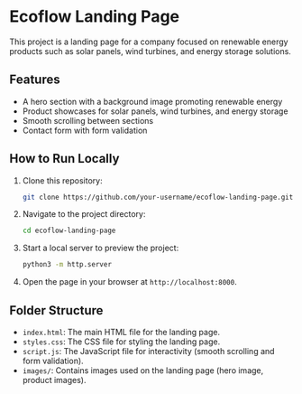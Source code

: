 # Ecoflow Landing Page

This project is a landing page for a company focused on renewable energy products such as solar panels, wind turbines, and energy storage solutions.

## Features
- A hero section with a background image promoting renewable energy
- Product showcases for solar panels, wind turbines, and energy storage
- Smooth scrolling between sections
- Contact form with form validation

## How to Run Locally

1. Clone this repository:
   ```bash
   git clone https://github.com/your-username/ecoflow-landing-page.git
   ```

2. Navigate to the project directory:
   ```bash
   cd ecoflow-landing-page
   ```

3. Start a local server to preview the project:
   ```bash
   python3 -m http.server
   ```

4. Open the page in your browser at `http://localhost:8000`.

## Folder Structure

- `index.html`: The main HTML file for the landing page.
- `styles.css`: The CSS file for styling the landing page.
- `script.js`: The JavaScript file for interactivity (smooth scrolling and form validation).
- `images/`: Contains images used on the landing page (hero image, product images).

